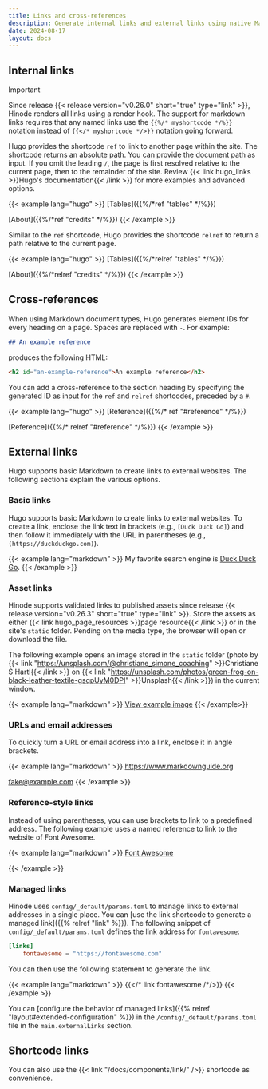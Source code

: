 ```yaml
---
title: Links and cross-references
description: Generate internal links and external links using native Markdown links or a Hugo shortcode.
date: 2024-08-17
layout: docs
---
```


## Internal links

> [!IMPORTANT]
> Since release {{< release version="v0.26.0" short="true" type="link" >}}, Hinode renders all links using a render hook. The support for markdown links requires that any named links use the `{{%/* myshortcode */%}}` notation instead of `{{</* myshortcode */>}}` notation going forward.

Hugo provides the shortcode `ref` to link to another page within the site. The shortcode returns an absolute path. You can provide the document path as input. If you omit the leading `/`, the page is first resolved relative to the current page, then to the remainder of the site. Review {{< link hugo_links >}}Hugo's documentation{{< /link >}} for more examples and advanced options.

<!-- markdownlint-disable MD037 -->
{{< example lang="hugo" >}}
[Tables]({{%/*ref "tables" */%}})

[About]({{%/*ref "credits" */%}})
{{< /example >}}
<!-- markdownlint-enable MD037 -->

Similar to the `ref` shortcode, Hugo provides the shortcode `relref` to return a path relative to the current page.

<!-- markdownlint-disable MD037 -->
{{< example lang="hugo" >}}
[Tables]({{%/*relref "tables" */%}})

[About]({{%/*relref "credits" */%}})
{{< /example >}}
<!-- markdownlint-enable MD037 -->

## Cross-references

When using Markdown document types, Hugo generates element IDs for every heading on a page. Spaces are replaced with `-`. For example:

```markdown
## An example reference
```

produces the following HTML:

```html
<h2 id="an-example-reference">An example reference</h2>
```

You can add a cross-reference to the section heading by specifying the generated ID as input for the `ref` and `relref` shortcodes, preceded by a `#`.

<!-- markdownlint-disable MD037 -->
{{< example lang="hugo" >}}
[Reference]({{%/* ref "#reference" */%}})

[Reference]({{%/* relref "#reference" */%}})
{{< /example >}}
<!-- markdownlint-enable MD037 -->

## External links

Hugo supports basic Markdown to create links to external websites. The following sections explain the various options.

### Basic links

Hugo supports basic Markdown to create links to external websites. To create a link, enclose the link text in brackets (e.g., `[Duck Duck Go]`) and then follow it immediately with the URL in parentheses (e.g., `(https://duckduckgo.com)`).

{{< example lang="markdown" >}}
My favorite search engine is [Duck Duck Go](https://duckduckgo.com).
{{< /example >}}

### Asset links

Hinode supports validated links to published assets since release {{< release version="v0.26.3" short="true" type="link" >}}. Store the assets as either {{< link hugo_page_resources >}}page resource{{< /link >}} or in the site's `static` folder. Pending on the media type, the browser will open or download the file.

The following example opens an image stored in the `static` folder (photo by {{< link "https://unsplash.com/@christiane_simone_coaching" >}}Christiane S Hartl{{< /link >}} on {{< link "https://unsplash.com/photos/green-frog-on-black-leather-textile-gsqpUyM0DPI" >}}Unsplash{{< /link >}}) in the current window.

{{< example lang="markdown" >}}
[View example image](/img/sample-frog.jpg)
{{< /example>}}

### URLs and email addresses

To quickly turn a URL or email address into a link, enclose it in angle brackets.

{{< example lang="markdown" >}}
<https://www.markdownguide.org>

<fake@example.com>
{{< /example >}}

### Reference-style links

Instead of using parentheses, you can use brackets to link to a predefined address. The following example uses a named reference to link to the website of Font Awesome.

{{< example lang="markdown" >}}
[Font Awesome][fontawesome]

[fontawesome]: https://fontawesome.com
{{< /example >}}

### Managed links

Hinode uses `config/_default/params.toml` to manage links to external addresses in a single place. You can [use the link shortcode to generate a managed link]({{% relref "link" %}}). The following snippet of `config/_default/params.toml` defines the link address for `fontawesome`:

```toml
[links]
    fontawesome = "https://fontawesome.com"
```

You can then use the following statement to generate the link.

<!-- markdownlint-disable MD037 -->
{{< example lang="markdown" >}}
{{</* link fontawesome /*/>}}
{{< /example >}}
<!-- markdownlint-enable MD037 -->

You can [configure the behavior of managed links]({{% relref "layout#extended-configuration" %}}) in the `/config/_default/params.toml` file in the `main.externalLinks` section.

## Shortcode links

You can also use the {{< link "/docs/components/link/" />}} shortcode as convenience.
